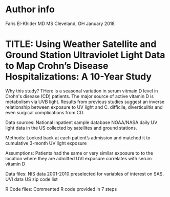 # Author info
Faris El-Khider MD MS
Cleveland, OH
January 2018

# TITLE: Using Weather Satellite and Ground Station Ultraviolet Light Data to Map Crohn’s Disease Hospitalizations: A 10-Year Study

Why this study?
THere is a seasonal variation in serum vitmain D level in Crohn's disease (CD) patients.
The major source of active vitamin D is metabolism via UVB light. Results from previous studies suggest an inverse relationship between exposure to UV light and C. difficile, diverticulitis and even surgical complications from CD.

Data sources:
National inpatient sample database
NOAA/NASA daily UV light data in the US collected by satellites and ground stations.  

Methods:
Looked back at each patient’s admission and matched it to cumulative 3-month UV light exposure 

Assumptions:
Patients had the same or very similar exposure to to the location where they are admitted
UVI exposure correlates with serum vitamin D


Data files:
NIS data 2001-2010 preselected for variables of interest on SAS.
UVI data
US zip code list

R Code files:
Commented R code provided in 7 steps
